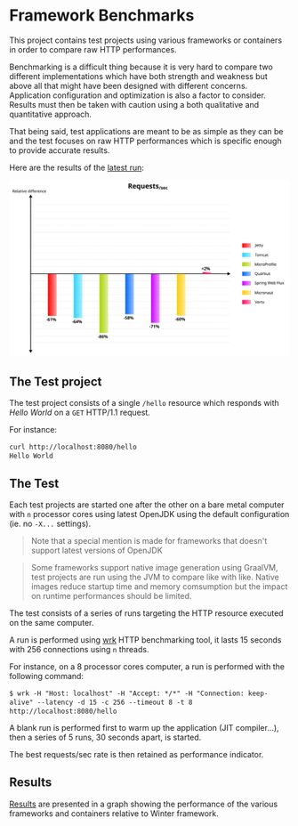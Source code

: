 # Framework Benchmarks

This project contains test projects using various frameworks or containers in order to compare raw HTTP performances.

Benchmarking is a difficult thing because it is very hard to compare two different implementations which have both strength and weakness but above all that might have been designed with different concerns. Application configuration and optimization is also a factor to consider. Results must then be taken with caution using a both qualitative and quantitative approach.

That being said, test applications are meant to be as simple as they can be and the test focuses on raw HTTP performances which is specific enough to provide accurate results.

Here are the results of the [latest run](runs/20210429):

<img src="runs/20210429/benchmarks.svg"/>


## The Test project

The test project consists of a single `/hello` resource which responds with *Hello World* on a `GET` HTTP/1.1 request.

For instance:

```
curl http://localhost:8080/hello
Hello World
```

## The Test

Each test projects are started one after the other on a bare metal computer with `n` processor cores using latest OpenJDK using the default configuration (ie. no `-X...` settings).

> Note that a special mention is made for frameworks that doesn't support latest versions of OpenJDK

> Some frameworks support native image generation using GraalVM, test projects are run using the JVM to compare like with like. Native images reduce startup time and memory comsumption but the impact on runtime performances should be limited.

The test consists of a series of runs targeting the HTTP resource executed on the same computer.

A run is performed using [wrk](https://github.com/wg/wrk) HTTP benchmarking tool, it lasts 15 seconds with 256 connections using `n` threads.

For instance, on a 8 processor cores computer, a run is performed with the following command:

```
$ wrk -H "Host: localhost" -H "Accept: */*" -H "Connection: keep-alive" --latency -d 15 -c 256 --timeout 8 -t 8 http://localhost:8080/hello
```

A blank run is performed first to warm up the application (JIT compiler...), then a series of 5 runs, 30 seconds apart, is started. 

The best requests/sec rate is then retained as performance indicator.

## Results

[Results](runs/) are presented in a graph showing the performance of the various frameworks and containers relative to Winter framework.

